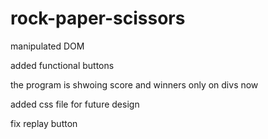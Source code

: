 # rock-paper-scissors

manipulated DOM

added functional buttons

the program is shwoing score and winners only on divs now

added css file for future design

fix replay button